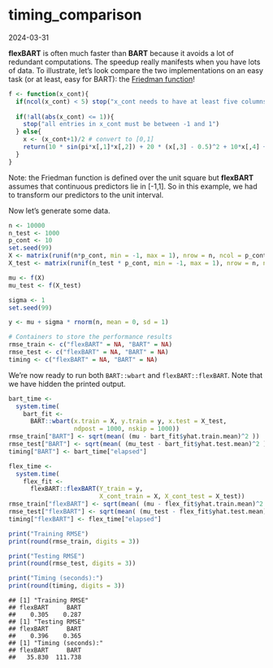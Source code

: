 timing_comparison
================
2024-03-31

**flexBART** is often much faster than **BART** because it avoids a lot
of redundant computations. The speedup really manifests when you have
lots of data. To illustrate, let’s look compare the two implementations
on an easy task (or at least, easy for BART): the [Friedman
function](https://www.sfu.ca/~ssurjano/fried.html)!

``` r
f <- function(x_cont){
  if(ncol(x_cont) < 5) stop("x_cont needs to have at least five columns")
  
  if(!all(abs(x_cont) <= 1)){
    stop("all entries in x_cont must be between -1 and 1")
  } else{
    x <- (x_cont+1)/2 # convert to [0,1]
    return(10 * sin(pi*x[,1]*x[,2]) + 20 * (x[,3] - 0.5)^2 + 10*x[,4] + 5 * x[,5])
  }
}
```

Note: the Friedman function is defined over the unit square but
**flexBART** assumes that continuous predictors lie in \[-1,1\]. So in
this example, we had to transform our predictors to the unit interval.

Now let’s generate some data.

``` r
n <- 10000
n_test <- 1000
p_cont <- 10
set.seed(99)
X <- matrix(runif(n*p_cont, min = -1, max = 1), nrow = n, ncol = p_cont)
X_test <- matrix(runif(n_test * p_cont, min = -1, max = 1), nrow = n, ncol = p_cont)

mu <- f(X)
mu_test <- f(X_test)

sigma <- 1
set.seed(99)

y <- mu + sigma * rnorm(n, mean = 0, sd = 1)

# Containers to store the performance results
rmse_train <- c("flexBART" = NA, "BART" = NA)
rmse_test <- c("flexBART" = NA, "BART" = NA)
timing <- c("flexBART" = NA, "BART" = NA)
```

We’re now ready to run both `BART::wbart` and `flexBART::flexBART`. Note
that we have hidden the printed output.

``` r
bart_time <-
  system.time(
    bart_fit <-
      BART::wbart(x.train = X, y.train = y, x.test = X_test,
                  ndpost = 1000, nskip = 1000))
rmse_train["BART"] <- sqrt(mean( (mu - bart_fit$yhat.train.mean)^2 ))
rmse_test["BART"] <- sqrt(mean( (mu_test - bart_fit$yhat.test.mean)^2 ))
timing["BART"] <- bart_time["elapsed"]
```

``` r
flex_time <-
  system.time(
    flex_fit <- 
      flexBART::flexBART(Y_train = y, 
                         X_cont_train = X, X_cont_test = X_test))
rmse_train["flexBART"] <- sqrt(mean( (mu - flex_fit$yhat.train.mean)^2 ))
rmse_test["flexBART"] <- sqrt(mean( (mu_test - flex_fit$yhat.test.mean)^2 ))
timing["flexBART"] <- flex_time["elapsed"]
```

``` r
print("Training RMSE")
print(round(rmse_train, digits = 3))

print("Testing RMSE")
print(round(rmse_test, digits = 3))

print("Timing (seconds):")
print(round(timing, digits = 3))
```

    ## [1] "Training RMSE"
    ## flexBART     BART 
    ##    0.305    0.287 
    ## [1] "Testing RMSE"
    ## flexBART     BART 
    ##    0.396    0.365 
    ## [1] "Timing (seconds):"
    ## flexBART     BART 
    ##   35.830  111.738
